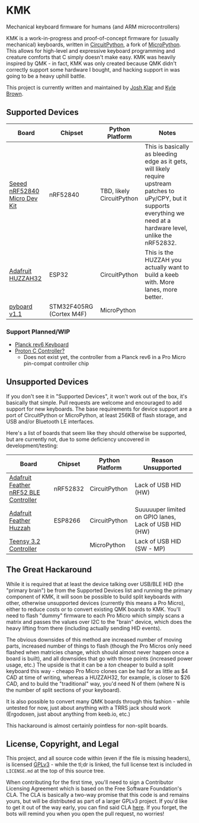 # KMK

Mechanical keyboard firmware for humans (and ARM microcontrollers)

KMK is a work-in-progress and proof-of-concept firmware for (usually mechanical)
keyboards, written in
[CircuitPython](https://github.com/adafruit/circuitpython), a fork of
[MicroPython](https://micropython.org/). This allows for high-level and
expressive keyboard programming and creature comforts that C simply doesn't
make easy. KMK was heavily inspired by QMK - in fact, KMK was only created
because QMK didn't correctly support some hardware I bought, and hacking support
in was going to be a heavy uphill battle.

This project is currently written and maintained by [Josh
Klar](https://github.com/klardotsh) and [Kyle Brown](https://github.com/kdb424).


## Supported Devices

| Board | Chipset | Python Platform | Notes |
| ----- | ------- | --------------- | ----- |
| [Seeed nRF52840 Micro Dev Kit](https://www.seeedstudio.com/nRF52840-Micro-Development-Kit-p-3079.html) | nRF52840 | TBD, likely CircuitPython | This is basically as bleeding edge as it gets, will likely require upstream patches to uPy/CPY, but it supports everything we need at a hardware level, unlike the nRF52832. |
| [Adafruit HUZZAH32](https://www.adafruit.com/product/3405) | ESP32 | CircuitPython | This is the HUZZAH you actually want to build a keeb with. More lanes, more better. |
| [pyboard v1.1](https://www.adafruit.com/product/2390) | STM32F405RG (Cortex M4F) | MicroPython | |

### Support Planned/WIP
- [Planck rev6 Keyboard](https://olkb.com/planck)
- [Proton C
  Controller?](https://www.reddit.com/r/MechanicalKeyboards/comments/87cw36/render_of_the_qmk_proton_c_qmkpowered_pro_micro/)
    * Does not exist yet, the controller from a Planck rev6 in a Pro Micro pin-compat controller chip


## Unsupported Devices

If you don't see it in "Supported Devices", it won't work out of the box, it's
basically that simple. Pull requests are welcome and encouraged to add support
for new keyboards. The base requirements for device support are a port of
CircuitPython or MicroPython, at least 256KB of flash storage, and USB and/or 
Bluetooth LE interfaces.

Here's a list of boards that seem like they should otherwise be supported, but
are currently not, due to some deficiency uncovered in development/testing:

| Board | Chipset | Python Platform | Reason Unsupported |
| ----- | ------- | --------------- | ------------------ |
| [Adafruit Feather nRF52 BLE Controller](https://www.adafruit.com/product/3406) | nRF52832 | CircuitPython | Lack of USB HID (HW) |
| [Adafruit Feather Huzzah](https://www.adafruit.com/product/2821) | ESP8266 | CircuitPython | Suuuuuper limited on GPIO lanes, Lack of USB HID (HW) |
| [Teensy 3.2 Controller](https://www.adafruit.com/product/2756) | | MicroPython | Lack of USB HID (SW - MP) |


## The Great Hackaround

While it is required that at least the device talking over USB/BLE HID (the
"primary brain") be from the Supported Devices list and running the primary
component of KMK, it will soon be possible to build split keyboards with other,
otherwise unsupported devices (currently this means a Pro Micro), either to
reduce costs or to convert existing QMK boards to KMK. You'll need to flash
"dummy" firmware to each Pro Micro which simply scans a matrix and passes the
values over I2C to the "brain" device, which does the heavy lifting from there
(including actually sending HID events).

The obvious downsides of this method are increased number of moving parts,
increased number of things to flash (though the Pro Micros only need flashed
when matricies change, which should almost never happen once a board is built),
and all downsides that go with those points (increased power usage, etc.) The
upside is that it can be a _ton_ cheaper to build a split keyboard this way -
cheapo Pro Micro clones can be had for as little as $4 CAD at time of writing,
whereas a HUZZAH32, for example, is closer to $26 CAD, and to build the
"traditional" way, you'd need N of them (where N is the number of split sections
of your keyboard).

It is also possible to convert many QMK boards through this fashion - while
untested for now, just about anything with a TRRS jack should work (Ergodoxen,
just about anything from keeb.io, etc.) 

This hackaround is almost certainly pointless for non-split boards.


## License, Copyright, and Legal

This project, and all source code within (even if the file is missing headers),
is licensed
[GPLv3](https://tldrlegal.com/license/gnu-general-public-license-v3-(gpl-3)) -
while the tl;dr is linked, the full license text is included in `LICENSE.md` at
the top of this source tree.

When contributing for the first time, you'll need to sign a Contributor
Licensing Agreement which is based on the Free Software Foundation's CLA. The
CLA is basically a two-way promise that this code is and remains yours, but will
be distributed as part of a larger GPLv3 project. If you'd like to get it out of
the way early, you can find said CLA [here](
https://cla-assistant.io/klardotsh/kmk_firmware). If you forget, the bots will
remind you when you open the pull request, no worries!
